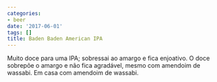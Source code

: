 ```yaml
---
categories:
- beer
date: '2017-06-01'
tags: []
title: Baden Baden American IPA
---
```


Muito doce para uma IPA; sobressai ao amargo e fica enjoativo. O doce sobrepõe o amargo e não fica agradável, mesmo com amendoim de wassabi. Em casa com amendoim de wassabi.